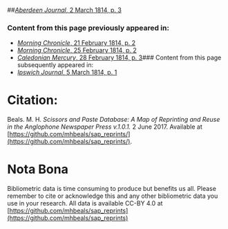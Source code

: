 ##[*Aberdeen Journal*, 2 March 1814, p. 3](https://mhbeals.github.io/sap_html/Aberdeen-Journal/Aberdeen-Journal-2-March-1814-p-3)

### Content from this page previously appeared in:
+ [*Morning Chronicle*, 21 February 1814, p. 2](https://mhbeals.github.io/sap_html/Morning-Chronicle/Morning-Chronicle-21-February-1814-p-2)
+ [*Morning Chronicle*, 25 February 1814, p. 2](https://mhbeals.github.io/sap_html/Morning-Chronicle/Morning-Chronicle-25-February-1814-p-2)
+ [*Caledonian Mercury*, 28 February 1814, p. 3](https://mhbeals.github.io/sap_html/Caledonian-Mercury/Caledonian-Mercury-28-February-1814-p-3)### Content from this page subsequently appeared in:
+ [*Ipswich Journal*, 5 March 1814, p. 1](https://mhbeals.github.io/sap_html/Ipswich-Journal/Ipswich-Journal-5-March-1814-p-1)
                    
# Citation: 

Beals. M. H. *Scissors and Paste Database: A Map of Reprinting and Reuse in the Anglophone Newspaper Press v.1.0.1.* 2 June 2017. Available at [https://github.com/mhbeals/sap_reprints/](https://github.com/mhbeals/sap_reprints/). 
                    
# Nota Bona

Bibliometric data is time consuming to produce but benefits us all. Please remember to cite or acknowledge this and any other bibliometric data you use in your research. All data is available CC-BY 4.0 at [https://github.com/mhbeals/sap_reprints](https://github.com/mhbeals/sap_reprints)